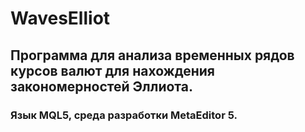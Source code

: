 # WavesElliot

## Программа для анализа временных рядов курсов валют для нахождения закономерностей Эллиота.
### Язык MQL5, среда разработки MetaEditor 5.